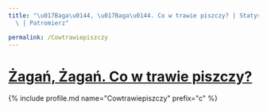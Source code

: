 ```yaml
---
title: "\u017Baga\u0144, \u017Baga\u0144. Co w trawie piszczy? | Statystyki patronite.pl\
  \ | Patromierz"

permalink: /Cowtrawiepiszczy
---
```


# [Żagań, Żagań. Co w trawie piszczy?](https://patronite.pl/Cowtrawiepiszczy)

{% include profile.md name="Cowtrawiepiszczy" prefix="c" %}
